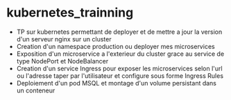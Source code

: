 # kubernetes_trainning
 - TP sur kubernetes permettant de deployer  et de mettre a jour la version d'un serveur nginx sur un cluster 
 - Creation d'un namespace production ou deployer mes microservices
 - Exposition d'un microservice a l'exterieur du cluster grace au service de type NodePort et NodeBalancer
 - Creation d'un service Ingress pour exposer les microservices selon l'url ou l'adresse taper par l'utilisateur et configure sous forme Ingress Rules
 - Deploiement d'un pod MSQL et montage d'un volume persistant dans un conteneur
 
